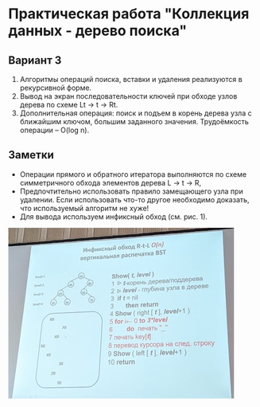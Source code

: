 # Практическая работа "Коллекция данных - дерево поиска"
## Вариант 3
1. Алгоритмы операций поиска, вставки и удаления реализуются в рекурсивной форме.
2. Вывод на экран последовательности ключей при обходе узлов дерева по схеме Lt → t → Rt.
3. Дополнительная операция: поиск и подъем в корень дерева узла с ближайшим ключом, большим заданного значения. Трудоёмкость операции – O(log n).
## Заметки
* Операции прямого и обратного итератора выполняются по схеме симметричного обхода элементов дерева L → t → R,
* Предпочтительно использовать правило замещающего узла при удалении. Если использовать что-то другое необходимо доказать, что используемый алгоритм не хуже!
* Для вывода используем инфиксный обход (см. рис. 1).

![bst_output.jpg](bst_output.jpg)